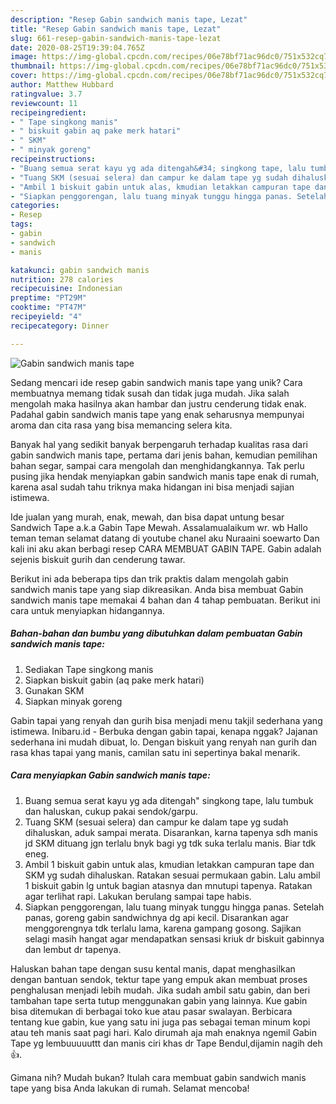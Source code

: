 ```yaml
---
description: "Resep Gabin sandwich manis tape, Lezat"
title: "Resep Gabin sandwich manis tape, Lezat"
slug: 661-resep-gabin-sandwich-manis-tape-lezat
date: 2020-08-25T19:39:04.765Z
image: https://img-global.cpcdn.com/recipes/06e78bf71ac96dc0/751x532cq70/gabin-sandwich-manis-tape-foto-resep-utama.jpg
thumbnail: https://img-global.cpcdn.com/recipes/06e78bf71ac96dc0/751x532cq70/gabin-sandwich-manis-tape-foto-resep-utama.jpg
cover: https://img-global.cpcdn.com/recipes/06e78bf71ac96dc0/751x532cq70/gabin-sandwich-manis-tape-foto-resep-utama.jpg
author: Matthew Hubbard
ratingvalue: 3.7
reviewcount: 11
recipeingredient:
- " Tape singkong manis"
- " biskuit gabin aq pake merk hatari"
- " SKM"
- " minyak goreng"
recipeinstructions:
- "Buang semua serat kayu yg ada ditengah&#34; singkong tape, lalu tumbuk dan haluskan, cukup pakai sendok/garpu."
- "Tuang SKM (sesuai selera) dan campur ke dalam tape yg sudah dihaluskan, aduk sampai merata. Disarankan, karna tapenya sdh manis jd SKM dituang jgn terlalu bnyk bagi yg tdk suka terlalu manis. Biar tdk eneg."
- "Ambil 1 biskuit gabin untuk alas, kmudian letakkan campuran tape dan SKM yg sudah dihaluskan. Ratakan sesuai permukaan gabin. Lalu ambil 1 biskuit gabin lg untuk bagian atasnya dan mnutupi tapenya. Ratakan agar terlihat rapi. Lakukan berulang sampai tape habis."
- "Siapkan penggorengan, lalu tuang minyak tunggu hingga panas. Setelah panas, goreng gabin sandwichnya dg api kecil. Disarankan agar menggorengnya tdk terlalu lama, karena gampang gosong. Sajikan selagi masih hangat agar mendapatkan sensasi kriuk dr biskuit gabinnya dan lembut dr tapenya."
categories:
- Resep
tags:
- gabin
- sandwich
- manis

katakunci: gabin sandwich manis 
nutrition: 278 calories
recipecuisine: Indonesian
preptime: "PT29M"
cooktime: "PT47M"
recipeyield: "4"
recipecategory: Dinner

---
```



![Gabin sandwich manis tape](https://img-global.cpcdn.com/recipes/06e78bf71ac96dc0/751x532cq70/gabin-sandwich-manis-tape-foto-resep-utama.jpg)

Sedang mencari ide resep gabin sandwich manis tape yang unik? Cara membuatnya memang tidak susah dan tidak juga mudah. Jika salah mengolah maka hasilnya akan hambar dan justru cenderung tidak enak. Padahal gabin sandwich manis tape yang enak seharusnya mempunyai aroma dan cita rasa yang bisa memancing selera kita.

Banyak hal yang sedikit banyak berpengaruh terhadap kualitas rasa dari gabin sandwich manis tape, pertama dari jenis bahan, kemudian pemilihan bahan segar, sampai cara mengolah dan menghidangkannya. Tak perlu pusing jika hendak menyiapkan gabin sandwich manis tape enak di rumah, karena asal sudah tahu triknya maka hidangan ini bisa menjadi sajian istimewa.

Ide jualan yang murah, enak, mewah, dan bisa dapat untung besar Sandwich Tape a.k.a Gabin Tape Mewah. Assalamualaikum wr. wb Hallo teman teman selamat datang di youtube chanel aku Nuraaini soewarto Dan kali ini aku akan berbagi resep CARA MEMBUAT GABIN TAPE. Gabin adalah sejenis biskuit gurih dan cenderung tawar.


Berikut ini ada beberapa tips dan trik praktis dalam mengolah gabin sandwich manis tape yang siap dikreasikan. Anda bisa membuat Gabin sandwich manis tape memakai 4 bahan dan 4 tahap pembuatan. Berikut ini cara untuk menyiapkan hidangannya.

<!--inarticleads1-->

##### Bahan-bahan dan bumbu yang dibutuhkan dalam pembuatan Gabin sandwich manis tape:

1. Sediakan  Tape singkong manis
1. Siapkan  biskuit gabin (aq pake merk hatari)
1. Gunakan  SKM
1. Siapkan  minyak goreng


Gabin tapai yang renyah dan gurih bisa menjadi menu takjil sederhana yang istimewa. Inibaru.id - Berbuka dengan gabin tapai, kenapa nggak? Jajanan sederhana ini mudah dibuat, lo. Dengan biskuit yang renyah nan gurih dan rasa khas tapai yang manis, camilan satu ini sepertinya bakal menarik. 

<!--inarticleads2-->

##### Cara menyiapkan Gabin sandwich manis tape:

1. Buang semua serat kayu yg ada ditengah&#34; singkong tape, lalu tumbuk dan haluskan, cukup pakai sendok/garpu.
1. Tuang SKM (sesuai selera) dan campur ke dalam tape yg sudah dihaluskan, aduk sampai merata. Disarankan, karna tapenya sdh manis jd SKM dituang jgn terlalu bnyk bagi yg tdk suka terlalu manis. Biar tdk eneg.
1. Ambil 1 biskuit gabin untuk alas, kmudian letakkan campuran tape dan SKM yg sudah dihaluskan. Ratakan sesuai permukaan gabin. Lalu ambil 1 biskuit gabin lg untuk bagian atasnya dan mnutupi tapenya. Ratakan agar terlihat rapi. Lakukan berulang sampai tape habis.
1. Siapkan penggorengan, lalu tuang minyak tunggu hingga panas. Setelah panas, goreng gabin sandwichnya dg api kecil. Disarankan agar menggorengnya tdk terlalu lama, karena gampang gosong. Sajikan selagi masih hangat agar mendapatkan sensasi kriuk dr biskuit gabinnya dan lembut dr tapenya.


Haluskan bahan tape dengan susu kental manis, dapat menghasilkan dengan bantuan sendok, tektur tape yang empuk akan membuat proses penghalusan menjadi lebih mudah. Jika sudah ambil satu gabin, dan beri tambahan tape serta tutup menggunakan gabin yang lainnya. Kue gabin bisa ditemukan di berbagai toko kue atau pasar swalayan. Berbicara tentang kue gabin, kue yang satu ini juga pas sebagai teman minum kopi atau teh manis saat pagi hari. Kalo dirumah aja mah enaknya ngemil Gabin Tape yg lembuuuuuttt dan manis ciri khas dr Tape Bendul,dijamin nagih deh 👍. 

Gimana nih? Mudah bukan? Itulah cara membuat gabin sandwich manis tape yang bisa Anda lakukan di rumah. Selamat mencoba!
